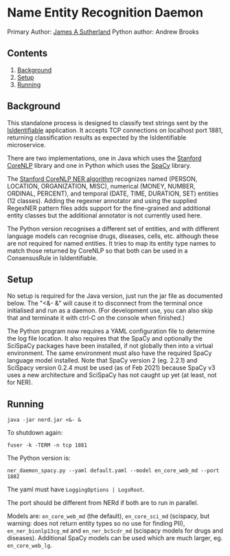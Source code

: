 # Name Entity Recognition Daemon

Primary Author: [James A Sutherland](https://github.com/jas88)
Python author: Andrew Brooks

## Contents

1. [Background](#background)
1. [Setup](#setup)
1. [Running](#running)

## Background

This standalone process is designed to classify text strings sent by the [IsIdentifiable](../Microservices.IsIdentifiable/README.md#socket-rules) application. It accepts TCP connections on localhost port 1881, returning classification results as expected by the IsIdentifiable microservice.

There are two implementations, one in Java which uses the [Stanford CoreNLP](https://stanfordnlp.github.io/CoreNLP/) library and one in Python which uses the [SpaCy](https://spacy.io/) library.

The [Stanford CoreNLP NER algorithm](https://stanfordnlp.github.io/CoreNLP/ner.html#description) recognizes named (PERSON, LOCATION, ORGANIZATION, MISC), numerical (MONEY, NUMBER, ORDINAL, PERCENT), and temporal (DATE, TIME, DURATION, SET) entities (12 classes). Adding the regexner annotator and using the supplied RegexNER pattern files adds support for the fine-grained and additional entity classes but the additional annotator is not currently used here.

The Python version recognises a different set of entities, and with different language models can recognise drugs, diseases, cells, etc. although these are not required for named entities. It tries to map its entity type names to match those returned by CoreNLP so that both can be used in a ConsensusRule in IsIdentifiable.

## Setup

No setup is required for the Java version, just run the jar file as documented below. The "\<&- &" will cause it to disconnect from the terminal once initialised and run as a daemon. (For development use, you can also skip that and terminate it with ctrl-C on the console when finished.)

The Python program now requires a YAML configuration file to determine the log file location. It also requires that the SpaCy and optionally the SciSpaCy packages have been installed, if not globally then into a virtual environment. The same environment must also have the required SpaCy language model installed. Note that SpaCy version 2 (eg. 2.2.1) and SciSpacy version 0.2.4 must be used (as of Feb 2021) because SpaCy v3 uses a new architecture and SciSpaCy has not caught up yet (at least, not for NER).

## Running

`java -jar nerd.jar <&- &`

To shutdown again:

`fuser -k -TERM -n tcp 1881`

The Python version is:

`ner_daemon_spacy.py --yaml default.yaml --model en_core_web_md --port 1882`

The yaml must have `LoggingOptions | LogsRoot`.

The port should be different from NERd if both are to run in parallel.

Models are: `en_core_web_md` (the default), `en_core_sci_md` (scispacy, but warning: does not return entity types so no use for finding PII), `en_ner_bionlp13cg_md` and `en_ner_bc5cdr_md` (scispacy models for drugs and diseases). Additional SpaCy models can be used which are much larger, eg. `en_core_web_lg`.

